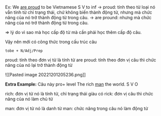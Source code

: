 Ex: We <u>are proud</u> to be Vietnamese
	S      V    to inf 
	-> proud: tính theo từ loại nó vẫn tính từ chỉ trạng thái, chứ không biến thành động từ, nhưng mà chức năng của nó trở thành động từ trong câu.
	-> are pround: nhưng mà chức năng của nó trở thành động từ trong câu.

=> lý do vì sao mà học cấp độ từ mà cần phải học thêm cấp độ câu.


Vậy nên mới có công thức trong cấu trúc câu 
```
tobe + N/Adj/Prep
```

proud: tính theo đơn vị từ là tính từ 
are proud: tính theo đơn vị câu thì chức năng của nó lại trở thành động từ 

![[Pasted image 20221201205236.png]]

**Extra Example:** Câu này pro+ level
The rich <u>man</u> the world.
S        V    O

rich: đơn vị từ nó là tính từ, chỉ trạng thái giàu có
rick: đơn vị câu thì chức năng của nó làm chủ từ

man: đơn vị từ nó là danh từ
man: chức năng trong câu nó làm động từ
